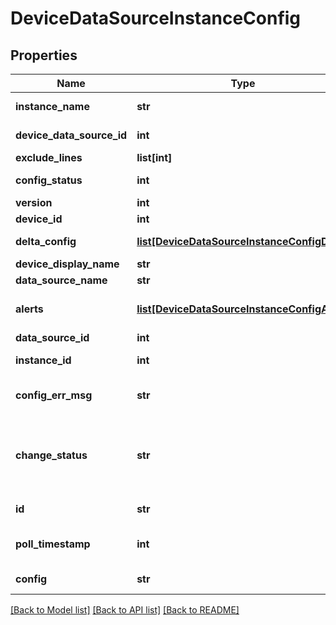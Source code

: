 # DeviceDataSourceInstanceConfig

## Properties
Name | Type | Description | Notes
------------ | ------------- | ------------- | -------------
**instance_name** | **str** | device datasource instance name | [optional] 
**device_data_source_id** | **int** | device datasource id | [optional] 
**exclude_lines** | **list[int]** | advanceDiffChecker | [optional] 
**config_status** | **int** | Configuration file collect status | [optional] 
**version** | **int** | config version | [optional] 
**device_id** | **int** | device id | [optional] 
**delta_config** | [**list[DeviceDataSourceInstanceConfigDiff]**](DeviceDataSourceInstanceConfigDiff.md) | Configuration file diff | [optional] 
**device_display_name** | **str** | device display name | [optional] 
**data_source_name** | **str** | datasource name | [optional] 
**alerts** | [**list[DeviceDataSourceInstanceConfigAlert]**](DeviceDataSourceInstanceConfigAlert.md) | Alerts associated to this configuration file | [optional] 
**data_source_id** | **int** | configsource id | [optional] 
**instance_id** | **int** | device datasource instance id | [optional] 
**config_err_msg** | **str** | Configuration file collect error message | [optional] 
**change_status** | **str** | Configuration file change status, if the first configuration then it is Added, else Changed, values can be : Add|Change  | [optional] 
**id** | **str** | The id of the datasource | [optional] 
**poll_timestamp** | **int** | datasource poll timestamp in milliseconds | [optional] 
**config** | **str** | Configuration file content | [optional] 

[[Back to Model list]](../README.md#documentation-for-models) [[Back to API list]](../README.md#documentation-for-api-endpoints) [[Back to README]](../README.md)


